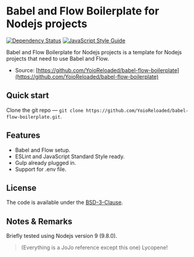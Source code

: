 # Babel and Flow Boilerplate for Nodejs projects

[![Dependency Status](https://gemnasium.com/badges/github.com/YoioReloaded/babel-flow-boilerplate.svg)](https://gemnasium.com/github.com/YoioReloaded/babel-flow-boilerplate)
[![JavaScript Style Guide](https://img.shields.io/badge/code_style-standard-brightgreen.svg)](https://standardjs.com)

Babel and Flow Boilerplate for Nodejs projects is a template for Nodejs projects that need to use Babel and Flow.
* Source: [https://github.com/YoioReloaded/babel-flow-boilerplate](https://github.com/YoioReloaded/babel-flow-boilerplate)


## Quick start

Clone the git repo — `git clone https://github.com/YoioReloaded/babel-flow-boilerplate.git`.


## Features

* Babel and Flow setup.
* ESLint and JavaScript Standard Style ready.
* Gulp already plugged in.
* Support for .env file.

## License

The code is available under the [BSD-3-Clause](LICENSE).

## Notes & Remarks
Briefly tested using Nodejs version 9 (9.8.0).

>(Everything is a JoJo reference except this one) Lycopene!
